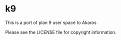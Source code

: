 k9
==

This is a port of plan 9 user space to Akaros

Please see the LICENSE file for copyright information.
